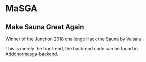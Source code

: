 # MaSGA
## Make Sauna Great Again
Winner of the Junction 2018 challenge Hack the Sauna by Vaisala

This is merely the front-end, the back-end code can be found in [Addono/masga-backend](https://github.com/Addono/masga-backend).
